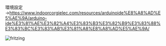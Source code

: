 環境設定→https://www.indoorcorgielec.com/resources/arduinoide%E8%A8%AD%E5%AE%9A/arduino-ide%E3%81%AE%E3%82%A4%E3%83%B3%E3%82%B9%E3%83%88%E3%83%BC%E3%83%AB%E3%81%A8%E8%A8%AD%E5%AE%9A/




![fritzing](https://github.com/yusukecom/Ultrasonic_distance_indication/assets/136691489/c1beddc4-3506-4503-bf17-f067f61baee3)

